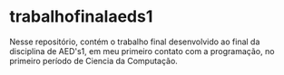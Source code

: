 # trabalhofinalaeds1
Nesse repositório, contém o trabalho final desenvolvido ao final da disciplina de AED's1, em meu primeiro contato com a programação, no primeiro período de Ciencia da Computação.
